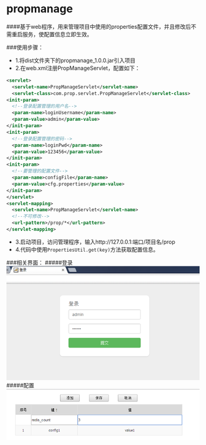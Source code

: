 propmanage
==========

####基于web程序，用来管理项目中使用的properties配置文件，并且修改后不需重启服务，使配置信息立即生效。

###使用步骤：
- 1.将dist文件夹下的propmanage_1.0.0.jar引入项目
- 2.在web.xml注册PropManageServlet，配置如下：
``` xml
<servlet>
  <servlet-name>PropManageServlet</servlet-name>
  <servlet-class>com.prop.servlet.PropManageServlet</servlet-class>
<init-param>
  <!--登录配置管理的用户名-->
  <param-name>loginUsername</param-name>
  <param-value>admin</param-value>
</init-param>
<init-param>
  <!--登录配置管理的密码-->
  <param-name>loginPwd</param-name>
  <param-value>123456</param-value>
</init-param>
<init-param>
  <!--要管理的配置文件-->
  <param-name>configFile</param-name>
  <param-value>cfg.properties</param-value>
</init-param>
</servlet>
<servlet-mapping>
  <servlet-name>PropManageServlet</servlet-name>
  <!--不可修改-->
  <url-pattern>/prop/*</url-pattern>
</servlet-mapping>
```
- 3.启动项目，访问管理程序，输入http://127.0.0.1:端口/项目名/prop
- 4.代码中使用``` PropertiesUtil.get(key) ```方法获取配置信息。

###相关界面：
#####登录
![login](https://github.com/liuyke/propmanage/blob/master/login.png)
#####配置
![login](https://github.com/liuyke/propmanage/blob/master/config.png)

